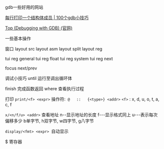 gdb一些好用的网站

[每行打印一个结构体成员 | 100个gdb小技巧](https://wizardforcel.gitbooks.io/100-gdb-tips/content/set-print-pretty-on.html)

[Top (Debugging with GDB) (官网)](https://sourceware.org/gdb/onlinedocs/gdb/index.html)

一些基本操作

窗口
layout src
layout asm
layout split
layout reg

tui reg general
tui reg float
tui reg system
tui reg next

focus next/prev

调试小技巧
until 运行至调出循环体

finish 完成函数返回
where 查看执行过程

打印
`print/<f> <expr>`
操作符:` @   ::   {<type>} <addr>`
`<f>` : x, d, u, o, t, a, c, f

`x/<n/f/u> <addr>` 查看地址
n--显示地址的长度
f---显示格式同上
u---表示每次偏移多少
  b单字节, h双字节, w四字节, g八字节

`display/<fmt> <expr> `自动显示

$ 寄存器
